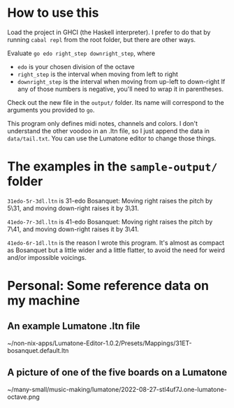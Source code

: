 # How to use this

Load the project in GHCI (the Haskell interpreter).
I prefer to do that by running `cabal repl` from the root folder,
but there are other ways.

Evaluate `go edo right_step downright_step`, where
* `edo` is your chosen division of the octave
* `right_step` is the interval when moving from left to right
* `downright_step` is the interval when moving from up-left to down-right
If any of those numbers is negative, you'll need to wrap it in parentheses.

Check out the new file in the `output/` folder.
Its name will correspond to the arguments you provided to `go`.

This program only defines midi notes, channels and colors.
I don't understand the other voodoo in an .ltn file,
so I just append the data in `data/tail.txt`.
You can use the Lumatone editor to change those things.


# The examples in the `sample-output/` folder

`31edo-5r-3dl.ltn` is 31-edo Bosanquet: Moving right raises the pitch by 5\31, and moving down-right raises it by 3\31.

`41edo-7r-3dl.ltn` is 41-edo Bosanquet: Moving right raises the pitch by 7\41, and moving down-right raises it by 3\41.

`41edo-6r-1dl.ltn` is the reason I wrote this program.
It's almost as compact as Bosanquet but a little wider and a little flatter,
to avoid the need for weird and/or impossible voicings.


# Personal: Some reference data on my machine

## An example Lumatone .ltn file
~/non-nix-apps/Lumatone-Editor-1.0.2/Presets/Mappings/31ET-bosanquet.default.ltn

## A picture of one of the five boards on a Lumatone
~/many-small/music-making/lumatone/2022-08-27-stl4uf7J.one-lumatone-octave.png
